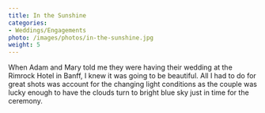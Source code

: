 ```yaml
---
title: In the Sunshine
categories: 
- Weddings/Engagements
photo: /images/photos/in-the-sunshine.jpg
weight: 5
---
```

When Adam and Mary told me they were having their wedding at the Rimrock Hotel in Banff, I knew it was going to be beautiful. All I had to do for great shots was account for the changing light conditions as the couple was lucky enough to have the clouds turn to bright blue sky just in time for the ceremony.